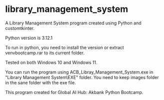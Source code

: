 # library_management_system
A Library Management System program created using Python and customtkinter.

Python version is 3.12.1

To run in python, you need to install the version or extract venvbootcamp.rar to its current folder.

Tested on both Windows 10 and Windows 11.

You can run the program using ACB_Libray_Management_System.exe in "Library Management System\EXE" folder. You need to keep images folder in the sane folder with the exe file.

This program created for Global AI Hub: Akbank Python Bootcamp.
